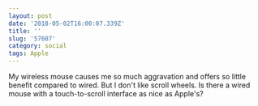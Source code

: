 ```yaml
---
layout: post
date: '2018-05-02T16:00:07.339Z'
title: ''
slug: '57607'
category: social
tags: Apple
---
```

My wireless mouse causes me so much aggravation and offers so little benefit compared to wired. But  I don&#39;t like scroll wheels. Is there a wired mouse with a touch-to-scroll interface as nice as Apple&#39;s?
